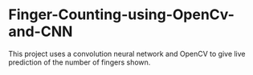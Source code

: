# Finger-Counting-using-OpenCv-and-CNN
This project uses a convolution neural network and OpenCV  to give live prediction of the number of fingers shown. 
